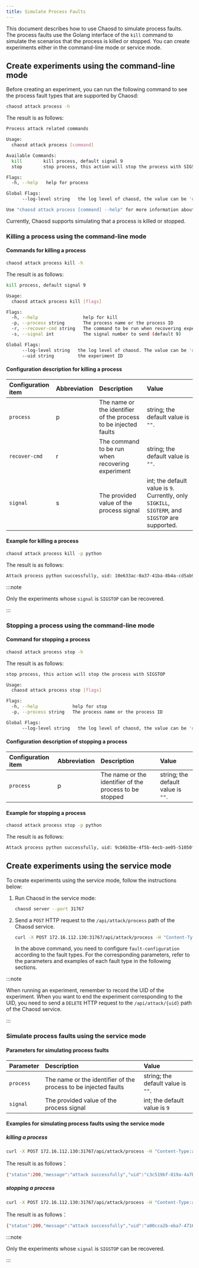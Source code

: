 ```yaml
---
title: Simulate Process Faults
---
```


This document describes how to use Chaosd to simulate process faults. The process faults use the Golang interface of the `kill` command to simulate the scenarios that the process is killed or stopped. You can create experiments either in the command-line mode or service mode.

## Create experiments using the command-line mode

Before creating an experiment, you can run the following command to see the process fault types that are supported by Chaosd:

```bash
chaosd attack process -h
```

The result is as follows:

```bash
Process attack related commands

Usage:
  chaosd attack process [command]

Available Commands:
  kill        kill process, default signal 9
  stop        stop process, this action will stop the process with SIGSTOP

Flags:
  -h, --help   help for process

Global Flags:
      --log-level string   the log level of chaosd, the value can be 'debug', 'info', 'warn' and 'error'

Use "chaosd attack process [command] --help" for more information about a command.
```

Currently, Chaosd supports simulating that a process is killed or stopped.

### Killing a process using the command-line mode

#### Commands for killing a process

```bash
chaosd attack process kill -h
```

The result is as follows:

```bash
kill process, default signal 9

Usage:
  chaosd attack process kill [flags]

Flags:
  -h, --help                 help for kill
  -p, --process string       The process name or the process ID
  -r, --recover-cmd string   The command to be run when recovering experiment
  -s, --signal int           The signal number to send (default 9)

Global Flags:
      --log-level string   the log level of chaosd. The value can be 'debug', 'info', 'warn' and 'error'
      --uid string         the experiment ID
```

#### Configuration description for killing a process

| Configuration item | Abbreviation | Description | Value |
| :-- | :-- | :-- | :-- |
| `process` | p | The name or the identifier of the process to be injected faults | string; the default value is `""`. |
| `recover-cmd` | r | The command to be run when recovering experiment | string; the default value is `""`. |
| `signal` | s | The provided value of the process signal | int; the default value is `9`. Currently, only `SIGKILL`, `SIGTERM`, and `SIGSTOP` are supported. |

#### Example for killing a process

```bash
chaosd attack process kill -p python
```

The result is as follows:

```bash
Attack process python successfully, uid: 10e633ac-0a37-41ba-8b4a-cd5ab92099f9
```

:::note

Only the experiments whose `signal` is `SIGSTOP` can be recovered.

:::

### Stopping a process using the command-line mode

#### Command for stopping a process

```bash
chaosd attack process stop -h
```

The result is as follows:

```bash
stop process, this action will stop the process with SIGSTOP

Usage:
  chaosd attack process stop [flags]

Flags:
  -h, --help             help for stop
  -p, --process string   The process name or the process ID

Global Flags:
      --log-level string   the log level of chaosd, the value can be 'debug', 'info', 'warn' and 'error'
```

#### Configuration description of stopping a process

| Configuration item | Abbreviation | Description | Value |
| :-- | :-- | :-- | :-- |
| `process` | p | The name or the identifier of the process to be stopped | string; the default value is `""`. |

#### Example for stopping a process

```bash
chaosd attack process stop -p python
```

The result is as follows:

```bash
Attack process python successfully, uid: 9cb6b3be-4f5b-4ecb-ae05-51050fcd0010
```

## Create experiments using the service mode

To create experiments using the service mode, follow the instructions below:

1. Run Chaosd in the service mode:

   ```bash
   chaosd server --port 31767
   ```

2. Send a `POST` HTTP request to the `/api/attack/process` path of the Chaosd service.

   ```bash
   curl -X POST 172.16.112.130:31767/api/attack/process -H "Content-Type:application/json" -d '{fault-configuration}'
   ```

   In the above command, you need to configure `fault-configuration` according to the fault types. For the corresponding parameters, refer to the parameters and examples of each fault type in the following sections.

:::note

When running an experiment, remember to record the UID of the experiment. When you want to end the experiment corresponding to the UID, you need to send a `DELETE` HTTP request to the `/api/attack/{uid}` path of the Chaosd service.

:::

### Simulate process faults using the service mode

#### Parameters for simulating process faults

| Parameter | Description                                                     | Value                              |
| :-------- | :-------------------------------------------------------------- | :--------------------------------- |
| `process` | The name or the identifier of the process to be injected faults | string; the default value is `""`. |
| `signal`  | The provided value of the process signal                        | int; the default value is `9`      |

#### Examples for simulating process faults using the service mode

##### killing a process

```bash
curl -X POST 172.16.112.130:31767/api/attack/process -H "Content-Type:application/json" -d '{"process":"12345","signal":15}'
```

The result is as follows：

```bash
{"status":200,"message":"attack successfully","uid":"c3c519bf-819a-4a7b-97fb-e3d0814481fa"}
```

##### stopping a process

```bash
curl -X POST 172.16.112.130:31767/api/attack/process -H "Content-Type:application/json" -d '{"process":"12345","signal":19}'
```

The result is as follows：

```bash
{"status":200,"message":"attack successfully","uid":"a00cca2b-eba7-4716-86b3-3e66f94880f7"}
```

:::note

Only the experiments whose `signal` is `SIGSTOP` can be recovered.

:::
